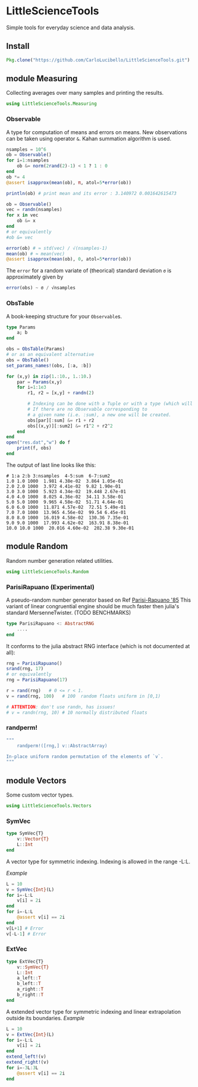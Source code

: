 # LittleScienceTools
Simple tools for everyday science and data analysis.
## Install
```julia
Pkg.clone("https://github.com/CarloLucibello/LittleScienceTools.git")
```

## module Measuring
Collecting averages over many samples and printing the results.
```julia
using LittleScienceTools.Measuring
```

### Observable
A type for computation of means and errors on means.
New observations can be taken using operator `&`.
Kahan summation algorithm is used.
```julia
nsamples = 10^6
ob = Observable()
for i=1:nsamples
    ob &= norm(2rand(2)-1) < 1 ? 1 : 0
end
ob *= 4
@assert isapprox(mean(ob), π, atol=5*error(ob))

println(ob) # print mean and its error : 3.140972 0.001642615473

ob = Observable()
vec = randn(nsamples)
for x in vec
    ob &= x
end
# or equivalently
#ob &= vec

error(ob) # ≈ std(vec) / √(nsamples-1)   
mean(ob) # ≈ mean(vec)
@assert isapprox(mean(ob), 0, atol=5*error(ob))
```
The `error` for a random variate of (theorical) standard deviation `σ` is approximately given by

```julia
error(obs) ~ σ / √nsamples
```

### ObsTable
A book-keeping structure for your `Observable`s.

```julia
type Params
    a; b
end

obs = ObsTable(Params)
# or as an equivalent alternative
obs = ObsTable()
set_params_names!(obs, [:a, :b])

for (x,y) in zip(1.:10., 1.:10.)
    par = Params(x,y)
    for i=1:1e3
        r1, r2 = [x,y] + randn(2)

        # Indexing can be done with a Tuple or with a type (which will be "splattered" to a tuple).
        # If there are no Observable corresponding to
        # a given name (i.e. :sum), a new one will be created.
        obs[par][:sum] &= r1 + r2
        obs[(x,y)][:sum2] &= r1^2 + r2^2
    end
end
open("res.dat","w") do f
    print(f, obs)
end
```

The output of last line looks like this:
```
# 1:a 2:b 3:nsamples  4-5:sum  6-7:sum2
1.0 1.0 1000  1.981 4.38e-02  3.864 1.05e-01
2.0 2.0 1000  3.972 4.41e-02  9.82 1.90e-01
3.0 3.0 1000  5.923 4.34e-02  19.448 2.67e-01
4.0 4.0 1000  8.025 4.36e-02  34.11 3.58e-01
5.0 5.0 1000  9.965 4.58e-02  51.71 4.64e-01
6.0 6.0 1000  11.871 4.57e-02  72.51 5.49e-01
7.0 7.0 1000  13.965 4.56e-02  99.54 6.45e-01
8.0 8.0 1000  16.019 4.58e-02  130.36 7.35e-01
9.0 9.0 1000  17.993 4.62e-02  163.91 8.38e-01
10.0 10.0 1000  20.016 4.60e-02  202.38 9.30e-01
```

## module Random
Random number generation related utilities.
```julia
using LittleScienceTools.Random
```
### ParisiRapuano (Experimental)
A pseudo-random number generator based on Ref [Parisi-Rapuano '85](http://www.sciencedirect.com/science/article/pii/0370269385906707)
This variant of linear congruential engine should be much faster then julia's standard MersenneTwister.
(TODO BENCHMARKS)
```julia
type ParisiRapuano <: AbstractRNG
    ....
end
```
It conforms to the julia abstract RNG interface (which is not documented at all):
```julia
rng = ParisiRapuano()
srand(rng, 17)
# or equivalently
rng = ParisiRapuano(17)

r = rand(rng)   # 0 <= r < 1.
v = rand(rng, 100)   # 100  random floats uniform in [0,1)

# ATTENTION: don't use randn, has issues!
# v = randn(rng, 10) # 10 normally distributed floats
```

### randperm!
```julia
"""
    randperm!([rng,] v::AbstractArray)

In-place uniform random permutation of the elements of `v`.
"""
```

## module Vectors
Some custom vector types.
```julia
using LittleScienceTools.Vectors
```
### SymVec
```julia
type SymVec{T}
    v::Vector{T}
    L::Int
end
```
A vector type for symmetric indexing. Indexing is allowed in the range -L:L.

*Example*
```julia
L = 10
v = SymVec{Int}(L)
for i=-L:L
    v[i] = 2i
end
for i=-L:L
    @assert v[i] == 2i
end
v[L+1] # Error
v[-L-1] # Error
```

### ExtVec
```julia
type ExtVec{T}
    v::SymVec{T}
    L::Int
    a_left::T
    b_left::T
    a_right::T
    b_right::T
end
```

A extended vector type for symmetric indexing and linear extrapolation outside
its boundaries.
*Example*
```julia
L = 10
v = ExtVec{Int}(L)
for i=-L:L
    v[i] = 2i
end
extend_left!(v)
extend_right!(v)
for i=-3L:3L
    @assert v[i] == 2i
end
```
